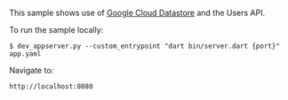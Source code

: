 This sample shows use of [Google Cloud Datastore][datastore] and the Users API.

To run the sample locally:

    $ dev_appserver.py --custom_entrypoint "dart bin/server.dart {port}" app.yaml

Navigate to:

    http://localhost:8080

[datastore]: https://cloud.google.com/datastore/docs
